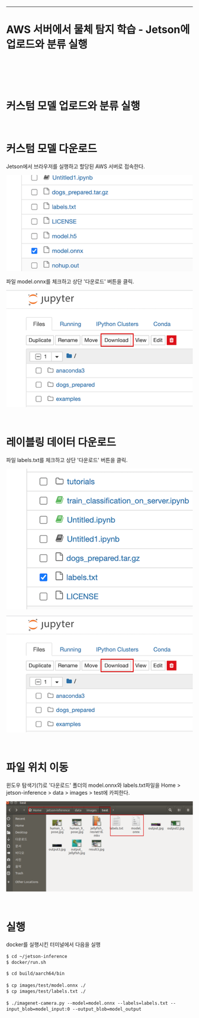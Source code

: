 
-----
# AWS 서버에서 물체 탐지 학습 - Jetson에 업로드와 분류 실행
<br><br><br><br>


# 커스텀 모델 업로드와 분류 실행

<br>

# 커스텀 모델 다운로드

Jetson에서 브라우저를 실행하고 할당된 AWS 서버로 접속한다.

![untitled](images/check_model_file.png)

파일 model.onnx를 체크하고 상단 '다운로드' 버튼을 클릭.


![untitled](images/download_button.png)

<br>

# 레이블링 데이터 다운로드

파일 labels.txt를 체크하고 상단 '다운로드' 버튼을 클릭.


![untitled](images/check_label_file.png)


![untitled](images/download_button.png)


<br>

# 파일 위치 이동

윈도우 탐색기(?)로 '다운로드' 폴더의 model.onnx와 labels.txt파일을 
Home > jetson-inference > data > images > test에 카피한다.


![untitled](images/copied_files.png)

<br>

# 실행

docker를 실행시킨 터미널에서 다음을 실행

```
$ cd ~/jetson-inference
$ docker/run.sh
```

```
$ cd build/aarch64/bin

$ cp images/test/model.onnx ./
$ cp images/test/labels.txt ./

$ ./imagenet-camera.py --model=model.onnx --labels=labels.txt --input_blob=model_input:0 --output_blob=model_output
```
